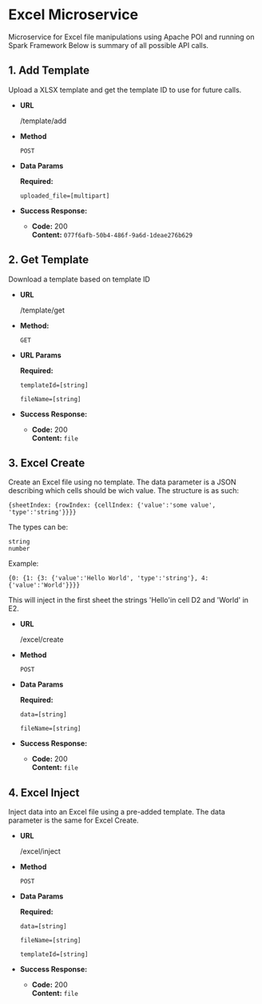 # Excel Microservice
Microservice for Excel file manipulations using Apache POI and running on Spark Framework
Below is summary of all possible API calls.

**1. Add Template**
----
  Upload a XLSX template and get the template ID to use for future calls.

* **URL**

  /template/add

* **Method**

  `POST`
  
*  **Data Params**

   **Required:**
 
   `uploaded_file=[multipart]`

* **Success Response:**

  * **Code:** 200 <br />
    **Content:** `077f6afb-50b4-486f-9a6d-1deae276b629`


**2. Get Template**
----
  Download a template based on template ID

* **URL**

  /template/get

* **Method:**

  `GET`
  
*  **URL Params**

   **Required:**
 
   `templateId=[string]`

   `fileName=[string]`


* **Success Response:**

  * **Code:** 200 <br />
    **Content:** `file`


**3. Excel Create**
----
  Create an Excel file using no template.
  The data parameter is a JSON describing which cells should be wich value.
  The structure is as such:
  ```
  {sheetIndex: {rowIndex: {cellIndex: {'value':'some value', 'type':'string'}}}}
  ```
  
  The types can be:
  ```
  string
  number
  ```
  
  Example:
  ```
  {0: {1: {3: {'value':'Hello World', 'type':'string'}, 4: {'value':'World'}}}}
  ```
  
  This will inject in the first sheet the strings 'Hello'in cell D2 and 'World' in E2. 

* **URL**

  /excel/create

* **Method**

  `POST`
  
*  **Data Params**

   **Required:**

   `data=[string]`
 
   `fileName=[string]`


* **Success Response:**

  * **Code:** 200 <br />
    **Content:** `file`
 

**4. Excel Inject**
----
  Inject data into an Excel file using a pre-added template.
  The data parameter is the same for Excel Create.

* **URL**

  /excel/inject

* **Method**

  `POST`
  
*  **Data Params**

   **Required:**

   `data=[string]`
 
   `fileName=[string]`
  
    `templateId=[string]`


* **Success Response:**

  * **Code:** 200 <br />
    **Content:** `file`
 
